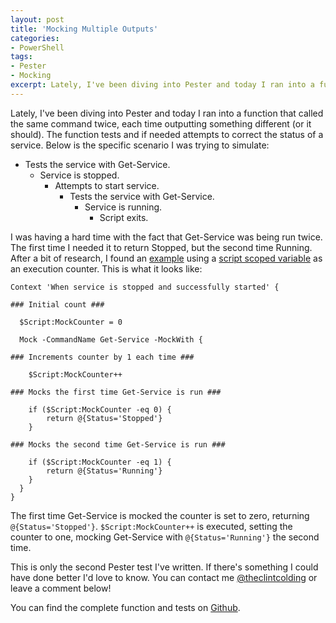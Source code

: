 ```yaml
---
layout: post
title: 'Mocking Multiple Outputs'
categories:
- PowerShell
tags:
- Pester
- Mocking
excerpt: Lately, I've been diving into Pester and today I ran into a function that called the same command twice, each time outputting something different (or it should). The function tests and if needed attempts to correct the status of a service.
---
```


Lately, I've been diving into Pester and today I ran into a function that called the same command twice, each time outputting something different (or it should). The function tests and if needed attempts to correct the status of a service. Below is the specific scenario I was trying to simulate:

- Tests the service with Get-Service.
  - Service is stopped.
    - Attempts to start service.
      - Tests the service with Get-Service.
        - Service is running.
          - Script exits.

I was having a hard time with the fact that Get-Service was being run twice. The first time I needed it to return Stopped, but the second time Running. After a bit of research, I found an [example](https://groups.google.com/forum/#!topic/pester/HH0ANH1OiKY) using a [script scoped variable](https://msdn.microsoft.com/en-us/powershell/reference/5.1/microsoft.powershell.core/about/about_scopes) as an execution counter. This is what it looks like:

~~~ posh
Context 'When service is stopped and successfully started' {

### Initial count ###

  $Script:MockCounter = 0

  Mock -CommandName Get-Service -MockWith {

### Increments counter by 1 each time ###

    $Script:MockCounter++

### Mocks the first time Get-Service is run ###

    if ($Script:MockCounter -eq 0) {
        return @{Status='Stopped'}
    }

### Mocks the second time Get-Service is run ###

    if ($Script:MockCounter -eq 1) {
        return @{Status='Running'}
    }
  }
}
~~~

The first time Get-Service is mocked the counter is set to zero, returning `@{Status='Stopped'}`. `$Script:MockCounter++` is executed, setting the counter to one, mocking Get-Service with `@{Status='Running'}` the second time.

This is only the second Pester test I've written. If there's something I could have done better I'd love to know. You can contact me [@theclintcolding](https://twitter.com/theclintcolding) or leave a comment below!

You can find the complete function and tests on [Github](https://github.com/clintcolding/TheToolbox).